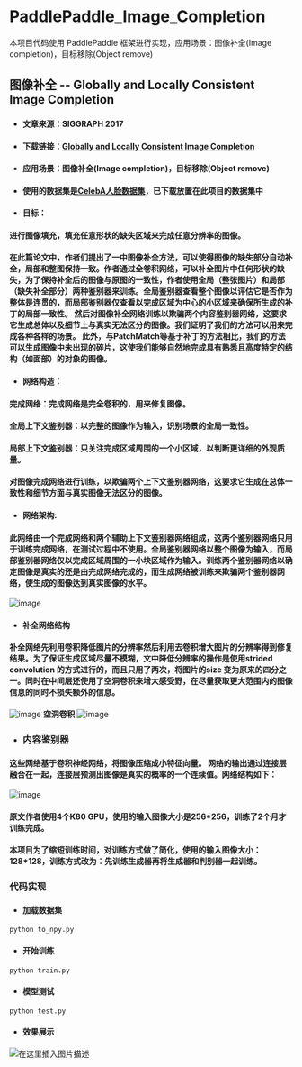# PaddlePaddle_Image_Completion
本项目代码使用 PaddlePaddle 框架进行实现，应用场景：图像补全(Image completion)，目标移除(Object remove)

## 图像补全 -- Globally and Locally Consistent Image Completion
- #### 文章来源：SIGGRAPH  2017

- #### 下载链接：[Globally and Locally Consistent Image Completion](http://iizuka.cs.tsukuba.ac.jp/projects/completion/en/)


- #### 应用场景：图像补全(Image completion)，目标移除(Object remove)


- #### 使用的数据集是[CelebA人脸数据集](http://mmlab.ie.cuhk.edu.hk/projects/CelebA.html)，已下载放置在此项目的数据集中

- #### **目标**：
#### 进行图像填充，填充任意形状的缺失区域来完成任意分辨率的图像。

#### 在此篇论文中，作者们提出了一中图像补全方法，可以使得图像的缺失部分自动补全，局部和整图保持一致。作者通过全卷积网络，可以补全图片中任何形状的缺失，为了保持补全后的图像与原图的一致性，作者使用全局（整张图片）和局部（缺失补全部分）两种鉴别器来训练。全局鉴别器查看整个图像以评估它是否作为整体是连贯的，而局部鉴别器仅查看以完成区域为中心的小区域来确保所生成的补丁的局部一致性。 然后对图像补全网络训练以欺骗两个内容鉴别器网络，这要求它生成总体以及细节上与真实无法区分的图像。我们证明了我们的方法可以用来完成各种各样的场景。 此外，与PatchMatch等基于补丁的方法相比，我们的方法可以生成图像中未出现的碎片，这使我们能够自然地完成具有熟悉且高度特定的结构（如面部）的对象的图像。

- #### **网络构造**：
#### 完成网络：完成网络是完全卷积的，用来修复图像。
#### 全局上下文鉴别器：以完整的图像作为输入，识别场景的全局一致性。
#### 局部上下文鉴别器：只关注完成区域周围的一个小区域，以判断更详细的外观质量。
#### 对图像完成网络进行训练，以欺骗两个上下文鉴别器网络，这要求它生成在总体一致性和细节方面与真实图像无法区分的图像。

- #### **网络架构**:

#### 此网络由一个完成网络和两个辅助上下文鉴别器网络组成，这两个鉴别器网络只用于训练完成网络，在测试过程中不使用。全局鉴别器网络以整个图像为输入，而局部鉴别器网络仅以完成区域周围的一小块区域作为输入。训练两个鉴别器网络以确定图像是真实的还是由完成网络完成的，而生成网络被训练来欺骗两个鉴别器网络，使生成的图像达到真实图像的水平。
![image](https://img-blog.csdnimg.cn/20200816132702671.png?x-oss-process=image/watermark,type_ZmFuZ3poZW5naGVpdGk,shadow_10,text_aHR0cHM6Ly9ibG9nLmNzZG4ubmV0L3FxXzQyNTQ5NjEy,size_16,color_FFFFFF,t_70#pic_center)


- #### **补全网络结构**
#### 补全网络先利用卷积降低图片的分辨率然后利用去卷积增大图片的分辨率得到修复结果。为了保证生成区域尽量不模糊，文中降低分辨率的操作是使用strided convolution 的方式进行的，而且只用了两次，将图片的size 变为原来的四分之一。同时在中间层还使用了**空洞卷积**来增大感受野，在尽量获取更大范围内的图像信息的同时不损失额外的信息。

![image](https://img-blog.csdnimg.cn/20200816132309598.png?x-oss-process=image/watermark,type_ZmFuZ3poZW5naGVpdGk,shadow_10,text_aHR0cHM6Ly9ibG9nLmNzZG4ubmV0L3FxXzQyNTQ5NjEy,size_16,color_FFFFFF,t_70#pic_center) **空洞卷积**
![image](https://pic1.zhimg.com/50/v2-4959201e816888c6648f2e78cccfd253_hd.webp?source=1940ef5c)

- ### 内容鉴别器
#### 这些网络基于卷积神经网络，将图像压缩成小特征向量。 网络的输出通过连接层融合在一起，连接层预测出图像是真实的概率的一个连续值。网络结构如下：
![image](https://img-blog.csdnimg.cn/20200816132527575.png?x-oss-process=image/watermark,type_ZmFuZ3poZW5naGVpdGk,shadow_10,text_aHR0cHM6Ly9ibG9nLmNzZG4ubmV0L3FxXzQyNTQ5NjEy,size_16,color_FFFFFF,t_70#pic_center)

#### 原文作者使用4个K80 GPU，使用的输入图像大小是256*256，训练了2个月才训练完成。
#### 本项目为了缩短训练时间，对训练方式做了简化，使用的输入图像大小：128*128，训练方式改为：先训练生成器再将生成器和判别器一起训练。

### **代码实现**

- #### 加载数据集
```
python to_npy.py
```
- #### 开始训练
```
python train.py
```
- #### 模型测试
```
python test.py
```
- #### 效果展示
![在这里插入图片描述](https://img-blog.csdnimg.cn/20200816134144523.jpg?x-oss-process=image/watermark,type_ZmFuZ3poZW5naGVpdGk,shadow_10,text_aHR0cHM6Ly9ibG9nLmNzZG4ubmV0L3FxXzQyNTQ5NjEy,size_16,color_FFFFFF,t_70#pic_center)

